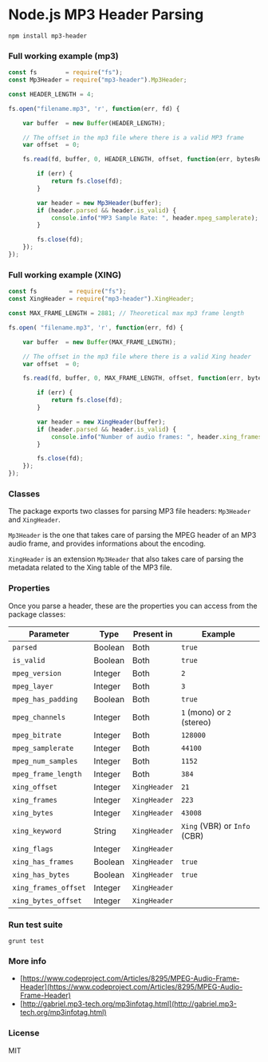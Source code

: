 # Node.js MP3 Header Parsing

`npm install mp3-header`

### Full working example (mp3)

```js
const fs        = require("fs");
const Mp3Header = require("mp3-header").Mp3Header;

const HEADER_LENGTH = 4;

fs.open("filename.mp3", 'r', function(err, fd) {

    var buffer  = new Buffer(HEADER_LENGTH);

    // The offset in the mp3 file where there is a valid MP3 frame
    var offset  = 0;

    fs.read(fd, buffer, 0, HEADER_LENGTH, offset, function(err, bytesRead, buffer) {

        if (err) {
            return fs.close(fd);
        }

        var header = new Mp3Header(buffer);
        if (header.parsed && header.is_valid) {
            console.info("MP3 Sample Rate: ", header.mpeg_samplerate);
        }

        fs.close(fd);
    });
});
```

### Full working example (XING)

```js
const fs         = require("fs");
const XingHeader = require("mp3-header").XingHeader;

const MAX_FRAME_LENGTH = 2881; // Theoretical max mp3 frame length

fs.open( "filename.mp3", 'r', function(err, fd) {

    var buffer  = new Buffer(MAX_FRAME_LENGTH);

    // The offset in the mp3 file where there is a valid Xing header
    var offset  = 0;

    fs.read(fd, buffer, 0, MAX_FRAME_LENGTH, offset, function(err, bytesRead, buffer) {

        if (err) {
            return fs.close(fd);
        }

        var header = new XingHeader(buffer);
        if (header.parsed && header.is_valid) {
            console.info("Number of audio frames: ", header.xing_frames);
        }

        fs.close(fd);
    });
});
```

### Classes

The package exports two classes for parsing MP3 file headers: `Mp3Header` and `XingHeader`.

`Mp3Header` is the one that takes care of parsing the MPEG header of an MP3 audio frame, and provides informations about the encoding.

`XingHeader` is an extension `Mp3Header` that also takes care of parsing the metadata related to the Xing table of the MP3 file.

### Properties

Once you parse a header, these are the properties you can access from the package classes:


| Parameter                  | Type     | Present in   | Example   |
| -------------------------- | -------- | ------------ | --------- |
| `parsed`                   | Boolean  | Both         | `true`    |
| `is_valid`                 | Boolean  | Both         | `true`    |
| `mpeg_version`             | Integer  | Both         | `2`       |
| `mpeg_layer`               | Integer  | Both         | `3`       |
| `mpeg_has_padding`         | Boolean  | Both         | `true`    |
| `mpeg_channels`            | Integer  | Both         | `1` (mono) or `2` (stereo)    |
| `mpeg_bitrate`             | Integer  | Both         | `128000`  |
| `mpeg_samplerate`          | Integer  | Both         | `44100`   |
| `mpeg_num_samples`         | Integer  | Both         | `1152`    |
| `mpeg_frame_length`        | Integer  | Both         | `384`     |
| `xing_offset`              | Integer  | `XingHeader` | `21`     |
| `xing_frames`              | Integer  | `XingHeader` | `223`     |
| `xing_bytes`               | Integer  | `XingHeader` | `43008`     |
| `xing_keyword`             | String   | `XingHeader` | `Xing` (VBR) or `Info` (CBR)     |
| `xing_flags`               | Integer  | `XingHeader` |           |
| `xing_has_frames`          | Boolean  | `XingHeader` | `true`    |
| `xing_has_bytes`           | Boolean  | `XingHeader` | `true`    |
| `xing_frames_offset`       | Integer  | `XingHeader` |           |
| `xing_bytes_offset`        | Integer  | `XingHeader` |           |

### Run test suite

`grunt test`

### More info

* [https://www.codeproject.com/Articles/8295/MPEG-Audio-Frame-Header](https://www.codeproject.com/Articles/8295/MPEG-Audio-Frame-Header)
* [http://gabriel.mp3-tech.org/mp3infotag.html](http://gabriel.mp3-tech.org/mp3infotag.html)

### License

MIT
